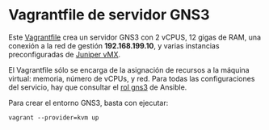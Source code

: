 Vagrantfile de servidor GNS3
============================

Este [Vagrantfile](Vagrantfile) crea un servidor GNS3 con 2 vCPUS, 12 gigas de RAM, una conexión a la red de gestión **192.168.199.10**, y varias instancias preconfiguradas de [Juniper vMX](http://www.juniper.net/us/en/products-services/routing/mx-series/vmx/).

El Vagrantfile sólo se encarga de la asignación de recursos a la máquina virtual: memoria, número de vCPUs, y red. Para todas las configuraciones del servicio, hay que consultar el [rol gns3](../../playbooks/roles/gns3/README.md) de Ansible.

Para crear el entorno GNS3, basta con ejecutar:

```
vagrant --provider=kvm up
```
